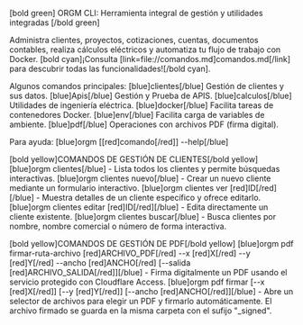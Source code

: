[bold green]
ORGM CLI: Herramienta integral de gestión y utilidades integradas
[/bold green]

Administra clientes, proyectos, cotizaciones, cuentas, documentos contables, realiza cálculos eléctricos y automatiza tu flujo de trabajo con Docker.
[bold cyan]¡Consulta [link=file://comandos.md]comandos.md[/link] para descubrir todas las funcionalidades![/bold cyan].

Algunos comandos principales:
[blue]clientes[/blue] Gestión de clientes y sus datos.
[blue]Apis[/blue] Gestión y Prueba de APIS.
[blue]calculos[/blue] Utilidades de ingeniería eléctrica.
[blue]docker[/blue] Facilita tareas de contenedores Docker.
[blue]env[/blue] Facilita carga de variables de ambiente.
[blue]pdf[/blue] Operaciones con archivos PDF (firma digital).

Para ayuda: [blue]orgm [[red]comando[/red]] --help[/blue]

[bold yellow]COMANDOS DE GESTIÓN DE CLIENTES[/bold yellow]
[blue]orgm clientes[/blue] - Lista todos los clientes y permite búsquedas interactivas.
[blue]orgm clientes nuevo[/blue] - Crear un nuevo cliente mediante un formulario interactivo.
[blue]orgm clientes ver [red]ID[/red][/blue] - Muestra detalles de un cliente específico y ofrece editarlo.
[blue]orgm clientes editar [red]ID[/red][/blue] - Edita directamente un cliente existente.
[blue]orgm clientes buscar[/blue] - Busca clientes por nombre, nombre comercial o número de forma interactiva.

[bold yellow]COMANDOS DE GESTIÓN DE PDF[/bold yellow]
[blue]orgm pdf firmar-ruta-archivo [red]ARCHIVO_PDF[/red] --x [red]X[/red] --y [red]Y[/red] --ancho [red]ANCHO[/red] [--salida [red]ARCHIVO_SALIDA[/red]][/blue] - Firma digitalmente un PDF usando el servicio protegido con Cloudflare Access.
[blue]orgm pdf firmar [--x [red]X[/red]] [--y [red]Y[/red]] [--ancho [red]ANCHO[/red]][/blue] - Abre un selector de archivos para elegir un PDF y firmarlo automáticamente. El archivo firmado se guarda en la misma carpeta con el sufijo "\_signed".
